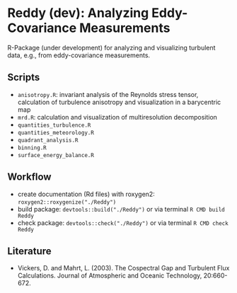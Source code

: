 # Reddy (dev): Analyzing Eddy-Covariance Measurements

R-Package (under development) for analyzing and visualizing turbulent data, e.g., from eddy-covariance measurements.

## Scripts
- `anisotropy.R`: invariant analysis of the Reynolds stress tensor, calculation of turbulence anisotropy and visualization in a barycentric map
- `mrd.R`: calculation and visualization of multiresolution decomposition 
- `quantities_turbulence.R`
- `quantities_meteorology.R`
- `quadrant_analysis.R`
- `binning.R`
- `surface_energy_balance.R`

## Workflow
- create documentation (Rd files) with roxygen2: `roxygen2::roxygenize("./Reddy")` 
- build package: `devtools::build("./Reddy")` or via terminal `R CMD build Reddy`
- check package: `devtools::check("./Reddy")` or via terminal `R CMD check Reddy`

## Literature
- Vickers, D. and Mahrt, L. (2003). The Cospectral Gap and Turbulent Flux Calculations. Journal of Atmospheric and Oceanic Technology, 20:660-672.